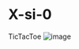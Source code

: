 # X-si-0
TicTacToe
![image](https://github.com/user-attachments/assets/4442006c-b89d-4441-9569-9f374226dc6f)
